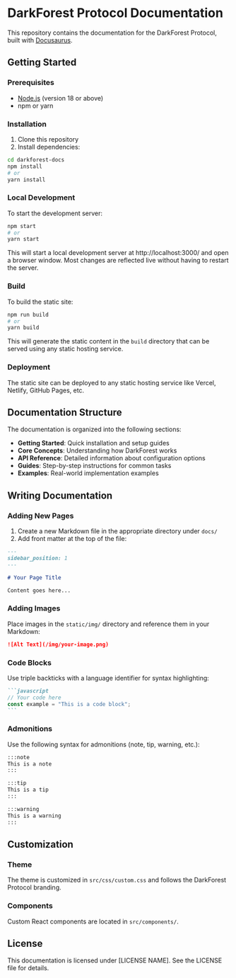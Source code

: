 # DarkForest Protocol Documentation

This repository contains the documentation for the DarkForest Protocol, built with [Docusaurus](https://docusaurus.io/).

## Getting Started

### Prerequisites

- [Node.js](https://nodejs.org/en/) (version 18 or above)
- npm or yarn

### Installation

1. Clone this repository
2. Install dependencies:

```bash
cd darkforest-docs
npm install
# or
yarn install
```

### Local Development

To start the development server:

```bash
npm start
# or
yarn start
```

This will start a local development server at http://localhost:3000/ and open a browser window. Most changes are reflected live without having to restart the server.

### Build

To build the static site:

```bash
npm run build
# or
yarn build
```

This will generate the static content in the `build` directory that can be served using any static hosting service.

### Deployment

The static site can be deployed to any static hosting service like Vercel, Netlify, GitHub Pages, etc.

## Documentation Structure

The documentation is organized into the following sections:

- **Getting Started**: Quick installation and setup guides
- **Core Concepts**: Understanding how DarkForest works
- **API Reference**: Detailed information about configuration options
- **Guides**: Step-by-step instructions for common tasks
- **Examples**: Real-world implementation examples

## Writing Documentation

### Adding New Pages

1. Create a new Markdown file in the appropriate directory under `docs/`
2. Add front matter at the top of the file:

```md
---
sidebar_position: 1
---

# Your Page Title

Content goes here...
```

### Adding Images

Place images in the `static/img/` directory and reference them in your Markdown:

```md
![Alt Text](/img/your-image.png)
```

### Code Blocks

Use triple backticks with a language identifier for syntax highlighting:

````md
```javascript
// Your code here
const example = "This is a code block";
```
````

### Admonitions

Use the following syntax for admonitions (note, tip, warning, etc.):

```md
:::note
This is a note
:::

:::tip
This is a tip
:::

:::warning
This is a warning
:::
```

## Customization

### Theme

The theme is customized in `src/css/custom.css` and follows the DarkForest Protocol branding.

### Components

Custom React components are located in `src/components/`.

## License

This documentation is licensed under [LICENSE NAME]. See the LICENSE file for details.
